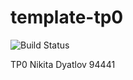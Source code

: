 # template-tp0
![Build Status](https://travis-ci.org/7510-tecnicas-de-disenio/template-tp0.svg?branch=master) 

TP0
Nikita Dyatlov
94441
